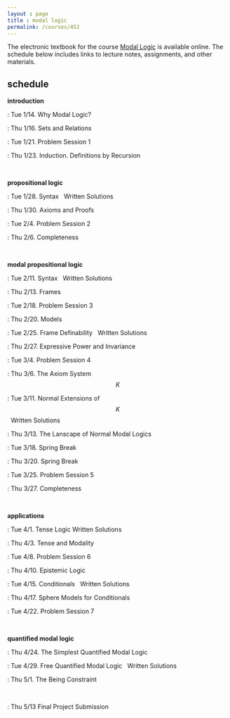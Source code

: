 ```yaml
---
layout : page
title : modal logic
permalink: /courses/452
---
```


<script type="text/javascript" async
  src="https://cdnjs.cloudflare.com/ajax/libs/mathjax/2.7.7/MathJax.js?config=TeX-MML-AM_CHTML"></script>


The electronic textbook for the course [Modal Logic](https://modal-logic.gabrieluzquiano.org/) is available online. The schedule below includes links to lecture notes, assignments, and other materials.

## schedule

**introduction**&thinsp;

:	Tue 1/14.	Why Modal Logic?

:	Thu 1/16.	Sets and Relations 

:	Tue 1/21.	Problem Session 1 <br/>

:	Thu 1/23.	Induction. Definitions by Recursion

&nbsp;

**propositional logic**&thinsp;

:	Tue 1/28.	Syntax &nbsp; Written Solutions

:	Thu 1/30.	Axioms and Proofs

:	Tue 2/4.	Problem Session 2 <br/>

:	Thu 2/6.	 Completeness

&nbsp;

**modal propositional logic**&thinsp;

:	Tue 2/11.	Syntax &nbsp; Written Solutions

:	Thu 2/13.	Frames

:	Tue 2/18.	Problem Session 3

:	Thu 2/20.	Models

:	Tue 2/25.	Frame Definability &nbsp; Written Solutions

:	Thu 2/27.	Expressive Power and Invariance

:	Tue 3/4.	Problem Session 4

:	Thu 3/6.	The Axiom System $$K$$	

:	Tue 3/11.	Normal Extensions of $$K$$ &nbsp; Written Solutions	

:	Thu 3/13.	The Lanscape of Normal Modal Logics

:	Tue 3/18.	 Spring Break

:	Thu 3/20.	Spring Break

:	Tue 3/25.	Problem Session 5

:	Thu 3/27.	Completeness

&nbsp;

**applications**&thinsp;

:	Tue 4/1.	Tense Logic&nbsp;Written Solutions	

:	Thu 4/3.	Tense and Modality

:	Tue 4/8.	Problem Session 6

:	Thu 4/10.	Epistemic Logic

:	Tue 4/15.	Conditionals &nbsp; Written Solutions	

:	Thu 4/17.	Sphere Models for Conditionals

:	Tue 4/22.	Problem Session 7

&nbsp;

**quantified modal logic**&thinsp;

:	Thu 4/24.	The Simplest Quantified Modal Logic

:	Tue 4/29.	Free Quantified Modal Logic &nbsp; Written Solutions	

:	Thu 5/1.	The Being Constraint

&nbsp;

:	Thu 5/13	Final Project Submission
